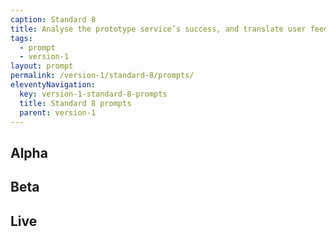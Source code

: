```yaml
---
caption: Standard 8
title: Analyse the prototype service’s success, and translate user feedback into features and tasks for the next phase of development.
tags:
  - prompt
  - version-1
layout: prompt
permalink: /version-1/standard-8/prompts/
eleventyNavigation:
  key: version-1-standard-8-prompts
  title: Standard 8 prompts
  parent: version-1
---
```


## Alpha

## Beta

## Live

